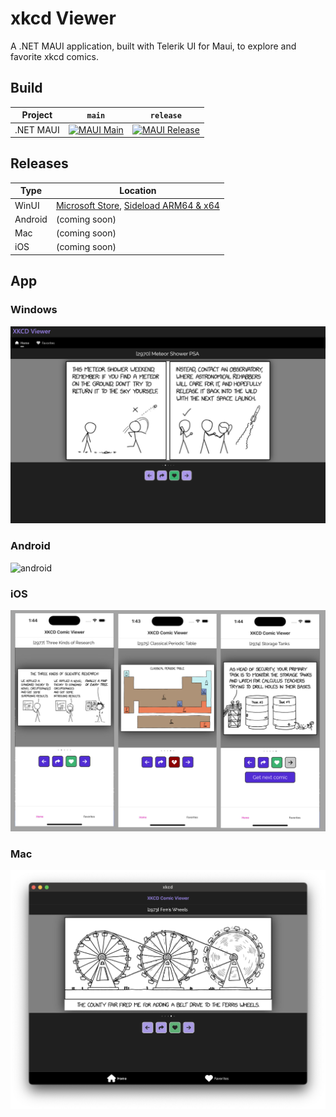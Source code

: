 # xkcd Viewer

A .NET MAUI application, built with Telerik UI for Maui, to explore and favorite xkcd comics.

## Build

| Project | `main` | `release` |
|---------|--------|-----------|
| .NET MAUI | [![MAUI Main](https://github.com/LanceMcCarthy/XkcdViewer/actions/workflows/main.yml/badge.svg)](https://github.com/LanceMcCarthy/XkcdViewer/actions/workflows/main.yml) | [![MAUI Release](https://github.com/LanceMcCarthy/XkcdViewer/actions/workflows/release.yml/badge.svg)](https://github.com/LanceMcCarthy/XkcdViewer/actions/workflows/release.yml) |

## Releases

| Type | Location |
|------|----------|
| WinUI | [Microsoft Store](https://apps.microsoft.com/detail/9pmckht7m93p?hl=en-us&gl=US), [Sideload ARM64 & x64](https://github.com/LanceMcCarthy/XkcdViewer/releases) |
| Android | (coming soon) |
| Mac | (coming soon) |
| iOS | (coming soon) |

## App

### Windows

![winui](.images/winui/xkcd_screenshot1.png)

### Android

![android](https://github.com/user-attachments/assets/8524015d-15e1-4d47-b998-199c7ebbe29b)

### iOS

![all ios](.images/ios/all.png)

### Mac

![mac](.images/maccatalyst/SS1.png)